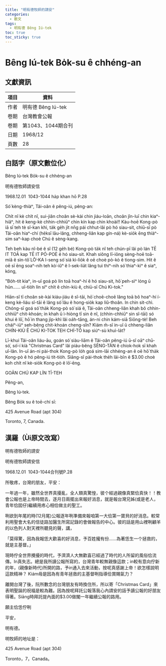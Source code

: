 ```yaml
---
title: "明有德牧師的請安"
categories:
  - 散文
tags:
  - 明有德 Bêng Iú-tek
toc: true
toc_sticky: true
---
```


# Bêng Iú-tek Bo̍k-su ê chhéng-an

## 文獻資訊

| 項目 | 資料 |
|---|---|
| 作者 | 明有德 Bêng Iú-tek |
| 卷期 | 台灣教會公報 |
| 卷期 | 第1043、1044期合刊 |
| 日期 | 1968/12 |
| 頁數 | 28 |

## 白話字（原文數位化）

Bêng Iú-tek Bo̍k-su ê chhéng-an

明有德牧師請安信

1968.12.01  1043-1044 ha̍p khan hō P.28

Só͘ kèng-thiàⁿ, Tâi-oân ê pêng-iú, pêng-an:

Chi̍t nî kè chi̍t nî, sui-jiân choân sè-kài chin jiáu-loān, choân jîn-luī chin kiaⁿ-hiâⁿ, hit ê keng-kè chhin-chhiūⁿ chin kín kap chin khoài!! Kàu-hoē Kong-pò iā sī teh tè sî-kan khì, ta̍k ge̍h ji̍t nn̄g pái chhut-lâi pò hó siau-sit, chiū-sī pò Tâi-oân hiaⁿ-chí (he̍ksī lāu-lâng, chheng-liân kap gín-ná) kè-sio̍k ēng thiàⁿ-sim saⁿ-kap choè Chú ê sèng-kang.

Teh beh kàu nî-bé ê sî (12 ge̍h bé) Kong-pò ta̍k nî teh chún-pī lâi pò lán TĒ IT TOĀ kap TĒ IT PÓ-POÈ ê hó siau-sit. Khah siông lī-iōng sèng-hoē toā-miâ ê sìn-tô͘ LŌ͘-KA I-seng só͘ siá kì-lio̍k ê oē choè pò-kò ê tiong-sim. Hit ê oē sī ēng soaⁿ-nih teh kò͘-iûⁿ ê I-sek-lia̍t lâng tuì thiⁿ-nih só͘ thiaⁿ-kìⁿ ê siaⁿ, kóng,

"Bo̍h-tit kiaⁿ, in-uī goá pò lín toā hoaⁿ-hí ê hó siau-sit, hō͘ peh-sìⁿ lóng ū hūn...... uī-tio̍h lín síⁿ chi̍t ê chín-kiù ê, chiū-sī Chú Ki-tok."

Hiān-sî tī choân sè-kài kiáu-jiáu ê sî-tāi, hō͘ choē-choē lâng toā bô hoaⁿ-hí í-keng kè-liáu sî-tāi ê lâng só͘ lâu ê hong-sio̍k kap liû-thoân. In chin sit-chì. Chóng-sī goá só͘ tha̍k Kong-pò só͘ siá ê, Tâi-oân chheng-liân khah bô chhin-chhiūⁿ chit-khoán; in khah ū ì-hiòng tī sin ê nî, (chhin-chhiūⁿ sin sî-tāi) só khui ê lō͘, hō͘ in thang ji̍p-khì lâi oa̍h-tāng, án-ni chin kám-siā Siōng-tè! Beh cháiⁿ-iūⁿ seh-bêng chit-khoán cheng-sîn? Kiám m̄-sī in-uī ū chheng-liân CHÍN-KIÙ Ê CHÚ KI-TOK TEH CHÍ-TŌ kap siúⁿ-sù khuì-la̍t?

Lī-khui Tâi-oân liáu-āu, goán só͘ siàu-liām ê Tâi-oân pêng-iú ū-sî oāⁿ chū-só͘, só͘-í kià "Christmas Card" lâi piáu-bêng SÈNG-TÀN ê chiok-hok sī khah uî-lân. In-uī án-ni pài-thok Kong-pò lo̍h goá sim-lāi chhéng-an ê oē hō͘ tha̍k Kong-pò ê hó pêng-iú tit-tio̍h. Siāng-sî pài-thok the̍h lāi-bīn ê $3.00 choè koh chi̍t nî kè-sio̍k Kong-pò ê lō͘-ēng.

GOĀN CHÚ KAP LÍN TĪ-TEH

Pêng-an,

Bêng Iú-tek.

Bêng Bo̍k su ê toē-chí sī:

425 Avenue Road (apt 304)

Toronto, 7, Canada.

## 漢羅（Ùi原文改寫）

明有德牧師的請安

明有德牧師請安信

1968.12.01  1043-1044合刊號P.28

所敬疼，台灣的朋友，平安：

一年過一年，雖然全世界真擾亂，全人類真驚惶，彼个經過親像真緊佮真快！！教會公報也是上帝時間去，逐月日兩擺出來報好消息，就是報台灣兄姊(或是老人，青年佮囡仔)繼續用疼心相佮做主的聖工。

咧欲到年尾的時(12月尾)公報逐年咧準備來報咱第一大佮第一寶貝的好消息。較常利用聖會大名的信徒路加醫生所寫記錄的會做報告的中心。彼的話是用山裡咧顧羊的以色列人對天裡所聽見的聲，講，

「莫得驚，因為我報恁大歡喜的好消息，予百姓攏有份......為著恁生一个拯救的，就是主基督。」

現時佇全世界攪擾的時代，予濟濟人大無歡喜已經過了時代的人所留的風俗佮流傳。In真失志。總是我所讀公報所寫的，台灣青年較無親像這款；in較有意向佇新的年，(親像新時代)所開的路，予in通入去來活動，按呢真感謝上帝！欲怎樣說明這款精神？ Kiám毋是因為有青年拯救的主基督咧指導佮賞賜氣力？

離開台灣了後，阮所數念的台灣朋友有時換住所，所以寄「Christmas Card」來表明聖誕的祝福是較為難。因為按呢拜託公報落我心內請安的話予讀公報的好朋友得著。Siāng時拜託提內面的$3.00做閣一年繼續公報的路用。

願主佮恁佇咧

平安，

明有德。

明牧師的地址是：

425 Avenue Road (apt 304)

Toronto，7，Canada。
